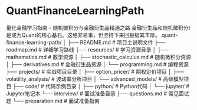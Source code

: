 # QuantFinanceLearningPath
量化金融学习指南 - 随机微积分与金融衍生品精通之路
金融衍生品和随机微积分）是成为Quant的核心基石。这绝非易事，但坚持下来回报极其丰厚。
quant-finance-learning-path/
│
├── README.md                 # 项目主说明文件
├── roadmap.md               # 详细学习路线
├── resources/               # 学习资源目录
│   ├── mathematics.md       # 数学资源
│   ├── stochastic_calculus.md  # 随机微积分资源
│   ├── derivatives.md       # 金融衍生品资源
│   └── programming.md       # 编程资源
├── projects/                # 实战项目目录
│   ├── option_pricer/      # 期权定价项目
│   ├── volatility_analysis/ # 波动率分析项目
│   └── advanced_models/     # 高级模型项目
├── code/                    # 代码示例目录
│   ├── python/             # Python代码
│   └── jupyter/            # Jupyter笔记本
└── interview/              # 面试准备目录
    ├── questions.md        # 常见面试题
    └── preparation.md      # 面试准备指南
